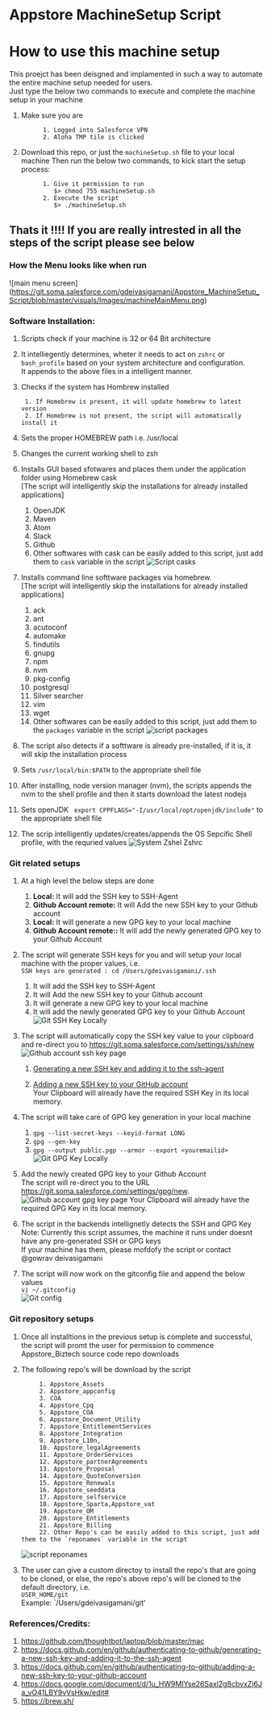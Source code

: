 # Appstore MachineSetup Script

# How to use this machine setup
This proejct has been deisgned and implamented in such a way to automate the entire machine setup needed for users. <br/>
Just type the below two commands to execute and complete the machine setup in your machine

1. Make sure you are <br/>
      
             1. Logged into Salesforce VPN
             2. Aloha TMP tile is clicked

1. Download this repo, or just the `machineSetup.sh` file to your local machine
Then run the below two commands, to kick start the setup process: <br/>
      
             1. Give it permission to run
                $> chmod 755 machineSetup.sh
             2. Execute the script 
                $> ./machineSetup.sh

Thats it !!!!
If you are really intrested in all the steps of the script please see below
------------------------------

### How the Menu looks like when run
  ![main menu screen] (https://git.soma.salesforce.com/gdeivasigamani/Appstore_MachineSetup_Script/blob/master/visuals/Images/machineMainMenu.png)

### Software Installation:

1. Scripts check if your machine is 32 or 64 Bit architecture
1. It intelliegently determines, wheter it needs to act on `zshrc` or `bash_profile` based on your system architecture and configuration. <br/>
It appends to the above files in a intelligent manner.
1. Checks if the system has Hombrew installed
 
        1. If Homebrew is present, it will update homebrew to latest version
        2. If Homebrew is not present, the script will automatically install it
1. Sets the proper HOMEBREW path i.e. /usr/local
1. Changes the current working shell to zsh
1. Installs GUI based sfotwares and places them under the application folder using Homebrew cask <br/>
[The script will intelligently skip the installations for already installed applications]
      1. OpenJDK
      1. Maven
      1. Atom
      1. Slack
      1. Github
      1. Other softwares with cask can be easily added to this script, just add them to `cask` variable in the script
         ![Script casks](https://git.soma.salesforce.com/gdeivasigamani/Appstore_MachineSetup_Script/blob/master/visuals/Images/casks.png)

1. Installs command line softtware packages via homebrew.<br/>
[The script will intelligently skip the installations for already installed applications]
      1. ack
      1. ant
      1. acutoconf
      1. automake
      1. findutils
      1. gnupg
      1. npm
      1. nvm
      1. pkg-config
      1. postgresql
      1. Silver searcher
      1. vim
      1. wget
      1. Other softwares can be easily added to this script, just add them to the `packages` variable in the script
         ![script packages](https://git.soma.salesforce.com/gdeivasigamani/Appstore_MachineSetup_Script/blob/master/visuals/Images/packages.png)
1. The script also detects if a softtware is already pre-installed, if it is, it will skip the installation process
1. Sets `/usr/local/bin:$PATH` to the appropriate shell file
1. After installing, node version manager (nvm), the scripts appends the nvm to the shell profile and then it starts download the latest nodejs
1. Sets openJDK ` export CPPFLAGS="-I/usr/local/opt/openjdk/include"` to the appropriate shell file
1. The scrip intelligently updates/creates/appends the OS Sepcific Shell profile, with the requried values
   ![System Zshel Zshrc](https://git.soma.salesforce.com/gdeivasigamani/Appstore_MachineSetup_Script/blob/master/visuals/Images/zshrc.png)


### Git related setups
1. At a high level the below steps are done    
    1. **Local:** It will add the  SSH key to SSH-Agent <br/>
    1. **Github Account remote:** It will Add the new SSH key to your Github account <br/>
    1. **Local:** It will generate a new GPG key to your local machine <br/>
    1. **Github Account remote::** It will add the newly generated GPG key to your Github Account <br/>
    
1. The script will generate SSH keys for you and will setup your local machine with the proper values, i.e. <br/>
`SSH keys are generated : cd /Users/gdeivasigamani/.ssh` <br/>
    1. It will add the  SSH key to SSH-Agent <br/>
    1. It will Add the new SSH key to your Github account <br/>
    1. It will generate a new GPG key to your local machine <br/>
    1. It will add the newly generated GPG key to your Github Account <br/>
    ![Git SSH Key Locally](https://git.soma.salesforce.com/gdeivasigamani/Appstore_MachineSetup_Script/blob/master/visuals/Images/SSH%20Keys.png)


1. The script will automatically copy the SSH key value to your clipboard and re-direct you to https://git.soma.salesforce.com/settings/ssh/new
    ![Github account ssh key page](https://git.soma.salesforce.com/gdeivasigamani/Appstore_MachineSetup_Script/blob/master/visuals/Images/Github%20account%20ssh%20key%20page.png)

     1. [Generating a new SSH key and adding it to the ssh-agent](https://docs.github.com/en/github/authenticating-to-github/generating-a-new-ssh-key-and-adding-it-to-the-ssh-agent "Generating a new SSH key and adding it to the ssh-agent")

     1. [Adding a new SSH key to your GitHub account](https://docs.github.com/en/github/authenticating-to-github/adding-a-new-ssh-key-to-your-github-account "Adding a new SSH key to your GitHub account")
        <br/> Your Clipboard will already have the required SSH Key in its local memory.
1. The script will take care of GPG key generation in your local machine
      1. `gpg --list-secret-keys --keyid-format LONG`
      1. `gpg --gen-key`
      1. `gpg --output public.pgp --armor --export <youremailid>`
      ![Git GPG Key Locally](https://git.soma.salesforce.com/gdeivasigamani/Appstore_MachineSetup_Script/blob/master/visuals/Images/gpg%20key.png)

1. Add the newly created GPG key to your Github Account<br/>
       The script will re-direct you to the URL https://git.soma.salesforce.com/settings/gpg/new. <br/>
       ![Github account gpg key page](https://git.soma.salesforce.com/gdeivasigamani/Appstore_MachineSetup_Script/blob/master/visuals/Images/Github%20account%20gpg%20key%20page.png)
       Your Clipboard will already have the required GPG Key in its local memory.
    
1. The script in the backends intellignetly detects the SSH and GPG Key <br/>
    Note: Currently this script assumes, the machine it runs under doesnt have any pre-generated SSH or GPG keys</br>
    If your machine has them, please mofdofy the script or contact @gowrav deivasigamani<br>
1. The script will now work on the gitconfig file and append the below values <br/>
    `vi ~/.gitconfig`
    <br/>
    ![Git config](https://git.soma.salesforce.com/gdeivasigamani/Appstore_MachineSetup_Script/blob/master/visuals/Images/gitconfig.png)

### Git repository setups
1. Once all installtions in the previous setup is complete and successful, the script will promt the user for permission to commence Appstore_Biztech source 
code repo downloads
2. The following repo's will be download by the script


            1. Appstore_Assets
            2. Appstore_appconfig
            3. COA 
            4. Appstore_Cpq 
            5. Appstore_COA 
            6. Appstore_Document_Utility 
            7. Appstore_EntitlementServices
            8. Appstore_Integration
            9. Appstore_L10n,
            10. Appstore_legalAgreements
            11. Appstore_OrderServices 
            12. Appstore_partnerAgreements
            13. Appstore_Proposal
            14. Appstore_QuoteConversion
            15. Appstore_Renewals
            16. Appstore_seeddata
            17. Appstore_selfservice
            18. Appstore_Sparta,Appstore_vat
            19. Appstore_OM
            20. Appstore_Entitlements
            21. Appstore_Billing
            22. Other Repo's can be easily added to this script, just add them to the `reponames` variable in the script
             
     ![script reponames](https://git.soma.salesforce.com/gdeivasigamani/Appstore_MachineSetup_Script/blob/master/visuals/Images/reponames.png)

2. The user can give a custom directoy to install the repo's that are going to be cloned, or else, the repo's above repo's will be cloned to the default directory, i.e. <br/>
`USER_HOME/git` <br/>
Example: `/Users/gdeivasigamani/git'



### References/Credits:
1. https://github.com/thoughtbot/laptop/blob/master/mac
2.  https://docs.github.com/en/github/authenticating-to-github/generating-a-new-ssh-key-and-adding-it-to-the-ssh-agent
3. https://docs.github.com/en/github/authenticating-to-github/adding-a-new-ssh-key-to-your-github-account
4. https://docs.google.com/document/d/1u_HW9MIYse26Saxl2g8cbvxZj6Ja_vO41LBY9vVsHkw/edit#
5. https://brew.sh/
